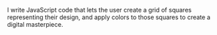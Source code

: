 I write JavaScript code that lets the user create a grid of squares representing their design, and apply colors to those squares to create a digital masterpiece.
